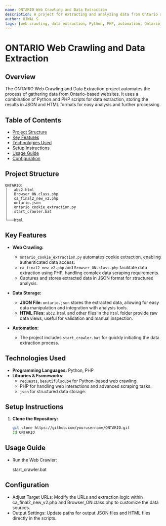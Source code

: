 ```yaml
---
name: ONTARIO Web Crawling and Data Extraction
description: A project for extracting and analyzing data from Ontario sources, storing results in JSON format and HTML files for efficient data management and analysis.
author: UJWAL S
tags: [web crawling, data extraction, Python, PHP, automation, Ontario, JSON, HTML]
---
```


# ONTARIO Web Crawling and Data Extraction

## Overview
The ONTARIO Web Crawling and Data Extraction project automates the process of gathering data from Ontario-based websites. It uses a combination of Python and PHP scripts for data extraction, storing the results in JSON and HTML formats for easy analysis and further processing.

## Table of Contents
- [Project Structure](#project-structure)
- [Key Features](#key-features)
- [Technologies Used](#technologies-used)
- [Setup Instructions](#setup-instructions)
- [Usage Guide](#usage-guide)
- [Configuration](#configuration)

## Project Structure

    ONTARIO:
    │   abc2.html
    │   Browser_ON.class.php
    │   ca_final2_new_v2.php
    │   ontario.json
    │   ontario_cookie_extraction.py
    │   start_crawler.bat
    │
    └───html


## Key Features
- **Web Crawling:**
  - `ontario_cookie_extraction.py` automates cookie extraction, enabling authenticated data access.
  - `ca_final2_new_v2.php` and `Browser_ON.class.php` facilitate data extraction using PHP, handling complex data scraping requirements.
  - Captures and stores extracted data in JSON format for structured analysis.

- **Data Storage:**
  - **JSON File:** `ontario.json` stores the extracted data, allowing for easy data manipulation and integration with analysis tools.
  - **HTML Files:** `abc2.html` and other files in the `html` folder provide raw data views, useful for validation and manual inspection.

- **Automation:**
  - The project includes `start_crawler.bat` for quickly initiating the data extraction process.

## Technologies Used
- **Programming Languages:** Python, PHP  
- **Libraries & Frameworks:**
  - `requests`, `beautifulsoup4` for Python-based web crawling.
  - PHP for handling web interactions and advanced scraping tasks.
  - `json` for structured data storage.

## Setup Instructions
1. **Clone the Repository:**
   ```bash
   git clone https://github.com/yourusername/ONTARIO.git
   cd ONTARIO

## Usage Guide
 - Run the Web Crawler:

   start_crawler.bat

## Configuration
 - Adjust Target URLs: Modify the URLs and extraction logic within ca_final2_new_v2.php and Browser_ON.class.php to customize the data sources.
 - Output Settings: Update paths for output JSON files and HTML files directly in the scripts.
